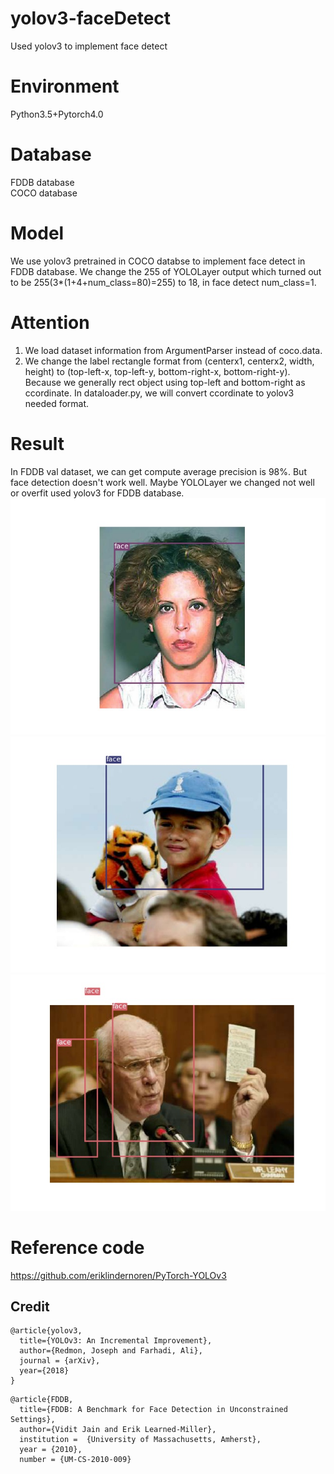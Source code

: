 # yolov3-faceDetect
Used yolov3 to implement face detect  

# Environment
Python3.5+Pytorch4.0  

# Database
FDDB database  
COCO database

# Model
We use yolov3 pretrained in COCO databse to implement face detect in FDDB database. 
We change the 255 of YOLOLayer output which turned out to be 255(3*(1+4+num_class=80)=255) to 18, in face detect num_class=1.

# Attention
1. We load dataset information from ArgumentParser instead of coco.data.  
2. We change the label rectangle format from (centerx1, centerx2, width, height) to (top-left-x, top-left-y, bottom-right-x, bottom-right-y). Because we generally rect object using top-left and bottom-right as ccordinate. In dataloader.py, we will convert ccordinate to yolov3 needed format.

# Result
In FDDB val dataset, we can get compute average precision is 98%. But face detection doesn't work well. Maybe YOLOLayer we changed not well or overfit used yolov3 for FDDB database.  
![image](https://github.com/XPping/yolov3-faceDetect/raw/master/result/2002_07_19_big_img_209.jpg) 
![image](https://github.com/XPping/yolov3-faceDetect/raw/master/result/2002_07_21_big_img_744.jpg) 
![image](https://github.com/XPping/yolov3-faceDetect/raw/master/result/2002_07_25_big_img_722.jpg) 

# Reference code
https://github.com/eriklindernoren/PyTorch-YOLOv3  

## Credit
```
@article{yolov3,
  title={YOLOv3: An Incremental Improvement},
  author={Redmon, Joseph and Farhadi, Ali},
  journal = {arXiv},
  year={2018}
}
```
```
@article{FDDB,
  title={FDDB: A Benchmark for Face Detection in Unconstrained Settings},
  author={Vidit Jain and Erik Learned-Miller},
  institution =  {University of Massachusetts, Amherst},
  year = {2010},
  number = {UM-CS-2010-009}
```
